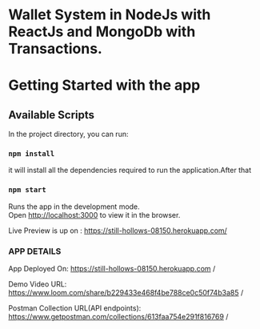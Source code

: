 # Wallet System in NodeJs with ReactJs and MongoDb with Transactions.

# Getting Started with the app

## Available Scripts

In the project directory, you can run:

### `npm install`

it will install all the dependencies required to run the application.After that

### `npm start`

Runs the app in the development mode.\
Open [http://localhost:3000](http://localhost:3000) to view it in the browser.

Live Preview is up on : https://still-hollows-08150.herokuapp.com/

### APP DETAILS

App Deployed On: https://still-hollows-08150.herokuapp.com /

Demo Video URL: https://www.loom.com/share/b229433e468f4be788ce0c50f74b3a85 /

Postman Collection URL(API endpoints): https://www.getpostman.com/collections/613faa754e291f816769 /

